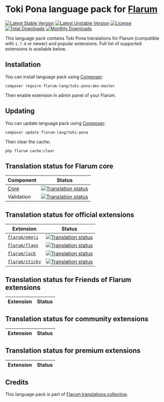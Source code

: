 # Toki Pona language pack for [Flarum](https://flarum.org/)

[![Latest Stable Version](https://img.shields.io/packagist/v/flarum-lang/toki-pona?color=success&label=stable)](https://packagist.org/packages/flarum-lang/toki-pona) 
[![Latest Unstable Version](https://img.shields.io/packagist/v/flarum-lang/toki-pona?include_prereleases&label=unstable)](https://packagist.org/packages/flarum-lang/toki-pona) 
[![License](https://img.shields.io/packagist/l/flarum-lang/toki-pona)](https://packagist.org/packages/flarum-lang/toki-pona) 
[![Total Downloads](https://img.shields.io/packagist/dt/flarum-lang/toki-pona)](https://packagist.org/packages/flarum-lang/toki-pona/stats) 
[![Monthly Downloads](https://img.shields.io/packagist/dm/flarum-lang/toki-pona)](https://packagist.org/packages/flarum-lang/toki-pona/stats) 

This language pack contains Toki Pona translations for Flarum (compatible with `1.7.0` or newer) and popular extensions. Full list of supported extensions is available below.


## Installation

You can install language pack using [Composer](https://getcomposer.org/):

```console
composer require flarum-lang/toki-pona:dev-master
```

Then enable extension in admin panel of your Flarum.


## Updating

You can update language pack using [Composer](https://getcomposer.org/):

```console
composer update flarum-lang/toki-pona
```

Then clear the cache:

```console
php flarum cache:clear
```


## Translation status for Flarum core

| Component | Status |
| --- | --- |
| [Core](https://github.com/flarum/flarum-core) | [![Translation status](https://weblate.rob006.net/widgets/flarum/tok/core/svg-badge.svg)](https://weblate.rob006.net/projects/flarum/core/tok/) |
| Validation | [![Translation status](https://weblate.rob006.net/widgets/flarum/tok/validation/svg-badge.svg)](https://weblate.rob006.net/projects/flarum/validation/tok/) |


## Translation status for official extensions

<!-- flarum-extensions-list-start -->

| Extension | Status |
| --- | --- |
| [`flarum/emoji`](https://github.com/flarum/emoji) | [![Translation status](https://weblate.rob006.net/widgets/flarum/tok/flarum-emoji/svg-badge.svg)](https://weblate.rob006.net/projects/flarum/flarum-emoji/tok/) |
| [`flarum/flags`](https://github.com/flarum/flags) | [![Translation status](https://weblate.rob006.net/widgets/flarum/tok/flarum-flags/svg-badge.svg)](https://weblate.rob006.net/projects/flarum/flarum-flags/tok/) |
| [`flarum/lock`](https://github.com/flarum/lock) | [![Translation status](https://weblate.rob006.net/widgets/flarum/tok/flarum-lock/svg-badge.svg)](https://weblate.rob006.net/projects/flarum/flarum-lock/tok/) |
| [`flarum/sticky`](https://github.com/flarum/sticky) | [![Translation status](https://weblate.rob006.net/widgets/flarum/tok/flarum-sticky/svg-badge.svg)](https://weblate.rob006.net/projects/flarum/flarum-sticky/tok/) |

<!-- flarum-extensions-list-stop -->


## Translation status for Friends of Flarum extensions

<!-- fof-extensions-list-start -->

| Extension | Status |
| --- | --- |

<!-- fof-extensions-list-stop -->


## Translation status for community extensions

<!-- various-extensions-list-start -->

| Extension | Status |
| --- | --- |

<!-- various-extensions-list-stop -->


## Translation status for premium extensions

<!-- premium-extensions-list-start -->

| Extension | Status |
| --- | --- |

<!-- premium-extensions-list-stop -->


## Credits

This language pack is part of [Flarum translations collective](https://github.com/rob006-software/flarum-translations).
